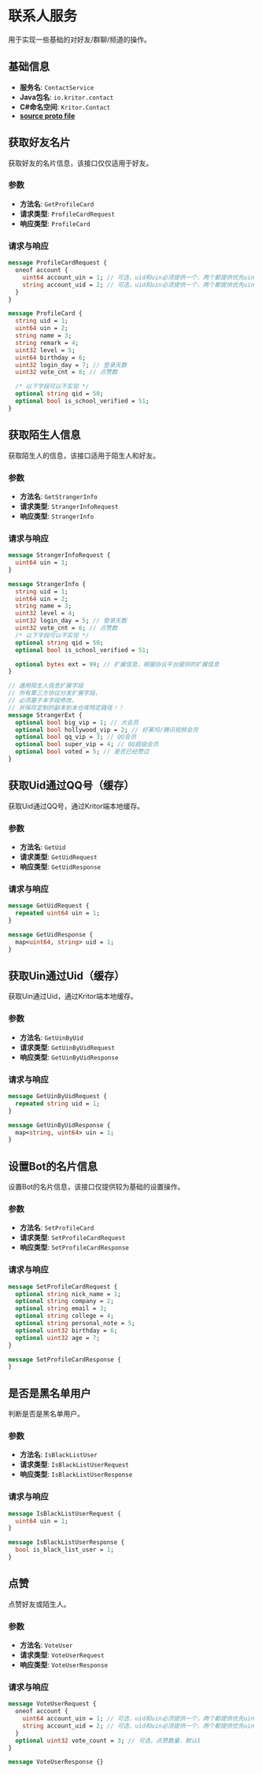 # 联系人服务

用于实现一些基础的对好友/群聊/频道的操作。

## 基础信息

- **服务名**: `ContactService`
- **Java包名**: `io.kritor.contact`
- **C#命名空间**: `Kritor.Contact`
- **[source proto file](/protos/src/main/proto/kritor/contact/contact.proto)**

## 获取好友名片

获取好友的名片信息，该接口仅仅适用于好友。

### 参数

- **方法名**: `GetProfileCard`
- **请求类型**: `ProfileCardRequest`
- **响应类型**: `ProfileCard`

### 请求与响应

```protobuf
message ProfileCardRequest {
  oneof account {
    uint64 account_uin = 1; // 可选，uid和uin必须提供一个，两个都提供优先uin
    string account_uid = 2; // 可选，uid和uin必须提供一个，两个都提供优先uin
  }
}

message ProfileCard {
  string uid = 1;
  uint64 uin = 2;
  string name = 3;
  string remark = 4;
  uint32 level = 5;
  uint64 birthday = 6;
  uint32 login_day = 7; // 登录天数
  uint32 vote_cnt = 8; // 点赞数

  /* 以下字段可以不实现 */
  optional string qid = 50;
  optional bool is_school_verified = 51;
}
```

## 获取陌生人信息

获取陌生人的信息，该接口适用于陌生人和好友。

### 参数

- **方法名**: `GetStrangerInfo`
- **请求类型**: `StrangerInfoRequest`
- **响应类型**: `StrangerInfo`

### 请求与响应

```protobuf
message StrangerInfoRequest {
  uint64 uin = 1;
}

message StrangerInfo {
  string uid = 1;
  uint64 uin = 2;
  string name = 3;
  uint32 level = 4;
  uint32 login_day = 5; // 登录天数
  uint32 vote_cnt = 6; // 点赞数
  /* 以下字段可以不实现 */
  optional string qid = 50;
  optional bool is_school_verified = 51;

  optional bytes ext = 99; // 扩展信息，根据协议平台提供的扩展信息
}

// 通用陌生人信息扩展字段
// 所有第三方协议分发扩展字段，
// 必须基于本字段修改，
// 并保存定制的副本到本仓库特定路径！！
message StrangerExt {
  optional bool big_vip = 1; // 大会员
  optional bool hollywood_vip = 2; // 好莱坞/腾讯视频会员
  optional bool qq_vip = 3; // QQ会员
  optional bool super_vip = 4; // QQ超级会员
  optional bool voted = 5; // 是否已经赞过
}
```

## 获取Uid通过QQ号（缓存）

获取Uid通过QQ号，通过Kritor端本地缓存。

### 参数

- **方法名**: `GetUid`
- **请求类型**: `GetUidRequest`
- **响应类型**: `GetUidResponse`

### 请求与响应

```protobuf
message GetUidRequest {
  repeated uint64 uin = 1;
}

message GetUidResponse {
  map<uint64, string> uid = 1;
}
```

## 获取Uin通过Uid（缓存）

获取Uin通过Uid，通过Kritor端本地缓存。

### 参数

- **方法名**: `GetUinByUid`
- **请求类型**: `GetUinByUidRequest`
- **响应类型**: `GetUinByUidResponse`

### 请求与响应

```protobuf
message GetUinByUidRequest {
  repeated string uid = 1;
}

message GetUinByUidResponse {
  map<string, uint64> uin = 1;
}
```

## 设置Bot的名片信息

设置Bot的名片信息，该接口仅提供较为基础的设置操作。

### 参数

- **方法名**: `SetProfileCard`
- **请求类型**: `SetProfileCardRequest`
- **响应类型**: `SetProfileCardResponse`

### 请求与响应

```protobuf
message SetProfileCardRequest {
  optional string nick_name = 1;
  optional string company = 2;
  optional string email = 3;
  optional string college = 4;
  optional string personal_note = 5;
  optional uint32 birthday = 6;
  optional uint32 age = 7;
}

message SetProfileCardResponse {
}
```

## 是否是黑名单用户

判断是否是黑名单用户。

### 参数

- **方法名**: `IsBlackListUser`
- **请求类型**: `IsBlackListUserRequest`
- **响应类型**: `IsBlackListUserResponse`

### 请求与响应

```protobuf
message IsBlackListUserRequest {
  uint64 uin = 1;
}

message IsBlackListUserResponse {
  bool is_black_list_user = 1;
}
```

## 点赞

点赞好友或陌生人。

### 参数

- **方法名**: `VoteUser`
- **请求类型**: `VoteUserRequest`
- **响应类型**: `VoteUserResponse`

### 请求与响应

```protobuf
message VoteUserRequest {
  oneof account {
    uint64 account_uin = 1; // 可选，uid和uin必须提供一个，两个都提供优先uin
    string account_uid = 2; // 可选，uid和uin必须提供一个，两个都提供优先uin
  }
  optional uint32 vote_count = 3; // 可选，点赞数量，默认1
}

message VoteUserResponse {}
```
